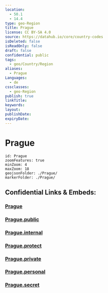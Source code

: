```yaml
---
location:
  - 50.1
  - 14.4
type: geo-Region
title: Prague
license: CC BY-SA 4.0
source: https://datahub.io/core/country-codes
isDeleted: false
isReadOnly: false
draft: false
confidential: public
tags:
  - geo/Country/Region
aliases:
  - Prague
Languages:
  - de
cssclasses:
  - geo-Region
publish: true
linkTitle:
keywords:
layout:
publishDate:
expiryDate:
---
```


# Prague

```leaflet
id: Prague
zoomFeatures: true 
minZoom: 4 
maxZoom: 18
geojsonFolder: ./Prague/
markerFolder: ./Prague/
```


## Confidential Links & Embeds: 

### [Prague](/_Standards/Earth/Continent/Europe/Europe~Central/Czech_Republic/regions~Czech_Republic/Prague.md) 

### [Prague.public](/_public/Earth/Continent/Europe/Europe~Central/Czech_Republic/regions~Czech_Republic/Prague.public.md) 

### [Prague.internal](/_internal/Earth/Continent/Europe/Europe~Central/Czech_Republic/regions~Czech_Republic/Prague.internal.md) 

### [Prague.protect](/_protect/Earth/Continent/Europe/Europe~Central/Czech_Republic/regions~Czech_Republic/Prague.protect.md) 

### [Prague.private](/_private/Earth/Continent/Europe/Europe~Central/Czech_Republic/regions~Czech_Republic/Prague.private.md) 

### [Prague.personal](/_personal/Earth/Continent/Europe/Europe~Central/Czech_Republic/regions~Czech_Republic/Prague.personal.md) 

### [Prague.secret](/_secret/Earth/Continent/Europe/Europe~Central/Czech_Republic/regions~Czech_Republic/Prague.secret.md)

